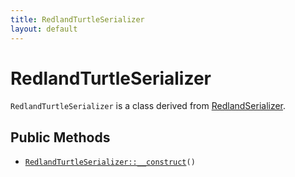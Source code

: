 ```yaml
---
title: RedlandTurtleSerializer
layout: default
---
```


# RedlandTurtleSerializer

<code>RedlandTurtleSerializer</code> is a class derived from <a href="RedlandSerializer">RedlandSerializer</a>.

## Public Methods

* <code><a href="RedlandTurtleSerializer%3A%3A__construct">RedlandTurtleSerializer::__construct</a>()</code>

